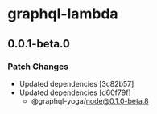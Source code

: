 # graphql-lambda

## 0.0.1-beta.0

### Patch Changes

- Updated dependencies [3c82b57]
- Updated dependencies [d60f79f]
  - @graphql-yoga/node@0.1.0-beta.8
